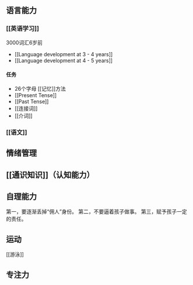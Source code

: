 ## 语言能力

### [[英语学习]]
3000词汇6岁前

- [[Language development at 3 - 4 years]]
- [[Language development at 4 - 5 years]]

#### 任务

- 26个字母  [[记忆]]方法
- [[Present Tense]]
- [[Past Tense]]
- [[连接词]]
- [[介词]]

### [[语文]]

## 情绪管理

## [[通识知识]]（认知能力）

## 自理能力

第一，要逐渐丢掉“佣人”身份。
第二，不要逼着孩子做事。 
第三，赋予孩子一定的责任。

## 运动
[[游泳]]

## 专注力